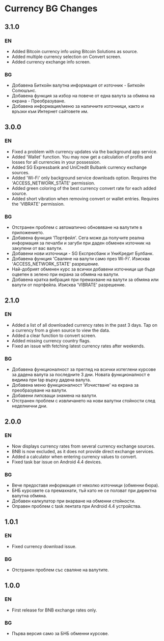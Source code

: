 Currency BG Changes
===================

## 3.1.0

### EN
  * Added Bitcoin currency info using Bitcoin Solutions as source. 
  * Added multiple currency selection on Convert screen. 
  * Added currency exchange info screen.

### BG
  * Добавена Биткойн валутна информация от източник - Биткойн Солюшънс.
  * Добавена функция за избор на повече от една валута за обмяна на екрана - Преобразуване.
  * Добавена информация/меню за наличните източници, както и връзки към Интернет сайтовете им.


## 3.0.0

### EN
  * Fixed a problem with currency updates via the background app service.
  * Added 'Wallet' function. You may now get a calculation of profits and losses for all currencies in your possession.
  * Added SG Expressbank and UniCredit Bulbank currency exchange sources.
  * Added 'Wi-Fi' only background service downloads option. Requires the 'ACCESS_NETWORK_STATE' permission.
  * Added green coloring of the best currency convert rate for each added source.
  * Added short vibration when removing convert or wallet entries. Requires the 'VIBRATE' permission.

### BG
  * Отстранен проблем с автоматично обновяване на валутите в приложението.
  * Добавена функция 'Портфейл'. Сега може да получите реална информация за печалби и загуби при даден обменен източник на закупени от вас валути.
  * Добавени нови източници - SG Експресбанк и УниКредит Булбанк.
  * Добавена функция 'Сваляне на валути само през Wi-Fi'. Изисква 'ACCESS_NETWORK_STATE' разрешение.
  * Най-добрият обменен курс за всички добавени източници ще бъде оцветен в зелено при екрана за обмяна на валути.
  * Добавена кратка вибрация при премахване на валути за обмяна или валути от портфейла. Изисква 'VIBRATE' разрешение.

## 2.1.0

### EN
  * Added a list of all downloaded currency rates in the past 3 days. Tap on a currency from a given source to view the data.
  * Added a clear function to convert screen.
  * Added missing currency country flags.
  * Fixed an issue with fetching latest currency rates after weekends.

### BG
  * Добавена функционалност за преглед на всички изтеглени курсове за дадена валута за последните 3 дни. Новата функционалност е видима при tap върху дадена валута.
  * Добавена меню функционалност 'Изчистване' на екрана за преобразуване на валути.
  * Добавени липсващи знамена на валути.
  * Отстранен проблем с извличането на нови валутни стойности след неделнични дни.


## 2.0.0

### EN
  * Now displays currency rates from several currency exchange sources.
  * BNB is now excluded, as it does not provide direct exchange services.
  * Added a calculator when entering currency values to convert.
  * Fixed task bar issue on Android 4.4 devices.

### BG
  * Вече предоставя информация от няколко източници (обменни бюра).
  * БНБ курсовете са премахнати, тъй като не се ползват при директна валутна обмяна.
  * Добавен калкулатор при вкарване на обменни стойности.
  * Оправен проблем с task лентата при Android 4.4 устройства.


## 1.0.1

### EN
  * Fixed currency download issue.

### BG
  * Отстранен проблем със сваляне на валутите.


## 1.0.0

### EN
  * First release for BNB exchange rates only.

### BG
  * Първа версия само за БНБ обменни курсове.
